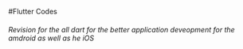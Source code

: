#Flutter Codes 
<h6>Revision for the all dart for the better application deveopment for the amdroid as well as he iOS</h6>
